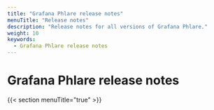 ```yaml
---
title: "Grafana Phlare release notes"
menuTitle: "Release notes"
description: "Release notes for all versions of Grafana Phlare."
weight: 10
keywords:
  - Grafana Phlare release notes
---
```


# Grafana Phlare release notes

{{< section menuTitle="true" >}}

